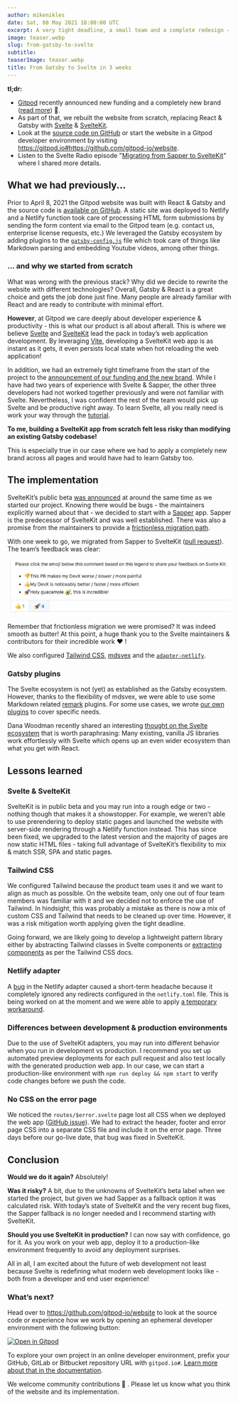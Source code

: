 ```yaml
---
author: mikenikles
date: Sat, 08 May 2021 18:00:00 UTC
excerpt: A very tight deadline, a small team and a complete redesign - insights into why we use Svelte.
image: teaser.webp
slug: from-gatsby-to-svelte
subtitle:
teaserImage: teaser.webp
title: From Gatsby to Svelte in 3 weeks
---
```


<script context="module">
  export const prerender = true;
</script>

**tl;dr:**

- [Gitpod](/) recently announced new funding and a completely new brand ([read more](/blog/next-chapter-for-gitpod)) 🍊.
- As part of that, we rebuilt the website from scratch, replacing React & Gatsby with [Svelte](https://svelte.dev) & [SvelteKit](https://kit.svelte.dev).
- Look at the [source code on GitHub](https://github.com/gitpod-io/website) or start the website in a Gitpod developer environment by visiting <a class="no-nowrap" href="https://gitpod.io#https://github.com/gitpod-io/website" rel="nofollow">https://gitpod.io#https://github.com/gitpod-io/website</a>.
- Listen to the Svelte Radio episode "[Migrating from Sapper to SvelteKit](https://share.transistor.fm/s/507ad528)" where I shared more details.

## What we had previously...

Prior to April 8, 2021 the Gitpod website was built with React & Gatsby and the source code is [available on GitHub](https://github.com/gitpod-io/retired-gatsby-website). A static site was deployed to Netlify and a Netlify function took care of processing HTML form submissions by sending the form content via email to the Gitpod team (e.g. contact us, enterprise license requests, etc.)
We leveraged the Gatsby ecosystem by adding plugins to the [`gatsby-config.js`](https://github.com/gitpod-io/retired-gatsby-website/blob/master/gatsby-config.js) file which took care of things like Markdown parsing and embedding Youtube videos, among other things.

### ... and why we started from scratch

What was wrong with the previous stack? Why did we decide to rewrite the website with different technologies?
Overall, Gatsby & React is a great choice and gets the job done just fine. Many people are already familiar with React and are ready to contribute with minimal effort.

**However**, at Gitpod we care deeply about developer experience & productivity - this is what our product is all about afterall. This is where we believe [Svelte](https://svelte.dev) and [SvelteKit](https://kit.svelte.dev) lead the pack in today’s web application development. By leveraging [Vite](https://vitejs.dev), developing a SvelteKit web app is as instant as it gets, it even persists local state when hot reloading the web application!

In addition, we had an extremely tight timeframe from the start of the project to the [announcement of our funding and the new brand](/blog/next-chapter-for-gitpod). While I have had two years of experience with Svelte & Sapper, the other three developers had not worked together previously and were not familiar with Svelte. Nevertheless, I was confident the rest of the team would pick up Svelte and be productive right away. To learn Svelte, all you really need is work your way through the [tutorial](https://svelte.dev/tutorial).

**To me, building a SvelteKit app from scratch felt less risky than modifying an existing Gatsby codebase!**

This is especially true in our case where we had to apply a completely new brand across all pages and would have had to learn Gatsby too.

## The implementation

SvelteKit’s public beta [was announced](https://svelte.dev/blog/sveltekit-beta) at around the same time as we started our project. Knowing there would be bugs - the maintainers explicitly warned about that - we decided to start with a [Sapper](https://sapper.svelte.dev) app. Sapper is the predecessor of SvelteKit and was well established. There was also a promise from the maintainers to provide a [frictionless migration path](https://kit.svelte.dev/migrating).

With one week to go, we migrated from Sapper to SvelteKit ([pull request](https://github.com/gitpod-io/website/pull/120)). The team’s feedback was clear:

![Vote on the SvelteKit developer experience](../../../static/images/blog/from-gatsby-to-svelte/sveltekit-devx-vote.webp)

Remember that frictionless migration we were promised? It was indeed smooth as butter! At this point, a huge thank you to the Svelte maintainers & contributors for their incredible work ❤️ !

We also configured [Tailwind CSS](https://tailwindcss.com), [mdsvex](https://mdsvex.com) and the [`adapter-netlify`](https://github.com/sveltejs/kit/tree/master/packages/adapter-netlify).

### Gatsby plugins

The Svelte ecosystem is not (yet) as established as the Gatsby ecosystem. However, thanks to the flexibility of mdsvex, we were able to use some Markdown related [remark](https://github.com/remarkjs/remark) plugins. For some use cases, we wrote [our own plugins](https://github.com/gitpod-io/website/tree/main/src/utils) to cover specific needs.

Dana Woodman recently shared an interesting [thought on the Svelte ecosystem](https://twitter.com/DanaWoodman/status/1390030682789859329) that is worth paraphrasing: Many existing, vanilla JS libraries work effortlessly with Svelte which opens up an even wider ecosystem than what you get with React.

## Lessons learned

### Svelte & SvelteKit

SvelteKit is in public beta and you may run into a rough edge or two - nothing though that makes it a showstopper. For example, we weren’t able to use prerendering to deploy static pages and launched the website with server-side rendering through a Netlify function instead. This has since been fixed, we upgraded to the latest version and the majority of pages are now static HTML files - taking full advantage of SvelteKit’s flexibility to mix & match SSR, SPA and static pages.

### Tailwind CSS

We configured Tailwind because the product team uses it and we want to align as much as possible. On the website team, only one out of four team members was familiar with it and we decided not to enforce the use of Tailwind. In hindsight, this was probably a mistake as there is now a mix of custom CSS and Tailwind that needs to be cleaned up over time. However, it was a risk mitigation worth applying given the tight deadline.

Going forward, we are likely going to develop a lightweight pattern library either by abstracting Tailwind classes in Svelte components or [extracting components](https://tailwindcss.com/docs/extracting-components) as per the Tailwind CSS docs.

### Netlify adapter

A [bug](https://github.com/sveltejs/kit/issues/930) in the Netlify adapter caused a short-term headache because it completely ignored any redirects configured in the `netlify.toml` file. This is being worked on at the moment and we were able to apply [a temporary workaround](https://github.com/sveltejs/kit/issues/930#issuecomment-817216700).

### Differences between development & production environments

Due to the use of SvelteKit adapters, you may run into different behavior when you run in development vs production. I recommend you set up automated preview deployments for each pull request and also test locally with the generated production web app. In our case, we can start a production-like environment with `npm run deploy && npm start` to verify code changes before we push the code.

### No CSS on the error page

We noticed the `routes/$error.svelte` page lost all CSS when we deployed the web app ([GitHub issue](https://github.com/sveltejs/kit/issues/715)). We had to extract the header, footer and error page CSS into a separate CSS file and include it on the error page. Three days before our go-live date, that bug was fixed in SvelteKit.

## Conclusion

**Would we do it again?**
Absolutely!

**Was it risky?**
A bit, due to the unknowns of SvelteKit’s beta label when we started the project, but given we had Sapper as a fallback option it was calculated risk. With today’s state of SvelteKit and the very recent bug fixes, the Sapper fallback is no longer needed and I recommend starting with SvelteKit.

**Should you use SvelteKit in production?**
I can now say with confidence, go for it. As you work on your web app, deploy it to a production-like environment frequently to avoid any deployment surprises.

All in all, I am excited about the future of web development not least because Svelte is redefining what modern web development looks like - both from a developer and end user experience!

### What’s next?

Head over to https://github.com/gitpod-io/website to look at the source code or experience how we work by opening an ephemeral developer environment with the following button:

[![Open in Gitpod](https://gitpod.io/button/open-in-gitpod.svg)](https://gitpod.io/#https://github.com/gitpod-io/website)

To explore your own project in an online developer environment, prefix your GitHub, GitLab or Bitbucket repository URL with `gitpod.io#`. [Learn more about that in the documentation](/docs/introduction/learn-gitpod/context-url).

We welcome community contributions 🙏 . Please let us know what you think of the website and its implementation.
